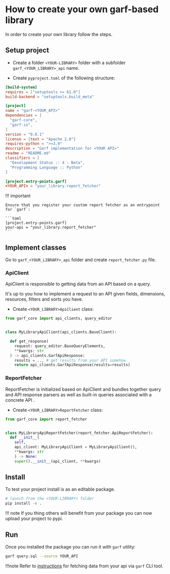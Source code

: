 # How to create your own garf-based library


In order to create your own library follow the steps.

## Setup project
* Create a folder `<YOUR-LIBRARY>` folder with a subfolder `garf_<YOUR_LIBRARY>_api` name.

* Create `pyproject.toml` of the following structure:

```toml
[build-system]
requires = ["setuptools >= 61.0"]
build-backend = "setuptools.build_meta"

[project]
name = "garf-<YOUR_API>"
dependencies = [
  "garf-core",
  "garf-io",
]
version = "0.0.1"
license = {text = "Apache 2.0"}
requires-python = ">=3.9"
description = "Garf implementation for <YOUR API>"
readme = "README.md"
classifiers = [
  "Development Status :: 4 - Beta",
  "Programming Language :: Python"
]

[project.entry-points.garf]
<YOUR_API> = "your_library.report_fetcher"
```

!!! important

    Ensure that you register your custom report fetcher as an entrypoint for `garf`:

    ```toml
    [project.entry-points.garf]
    your-api = "your_library.report_fetcher"
    ```

## Implement classes

Go to `garf_<YOUR_LIBRARY>_api` folder and create `report_fetcher.py` file.

### ApiClient

ApiClient is responsible to getting data from an API based on a query.

It's up to you how to implement a request to an API given fields, dimensions, resources, filters and sorts you have.

* Create `<YOUR_LIBRARY>ApiClient` class:

```python
from garf_core import api_clients, query_editor


class MyLibraryApiClient(api_clients.BaseClient):

  def get_response(
    request: query_editor.BaseQueryElements,
    **kwargs: str
  ) -> api_clients.GarfApiResponse:
    results = ... # get results from your API somehow
    return api_clients.GarfApiResponse(results=results)
```

### ReportFetcher

ReportFetcher is initialized based on ApiClient and bundles together query
and API response parsers as well as built-in queries associated with a concrete API .

* Create `<YOUR_LIBRARY>ReportFetcher` class:

```python
from garf_core import report_fetcher


class MyLibraryApiReportFetcher(report_fetcher.ApiReportFetcher):
  def __init__(
    self,
    api_client: MyLibraryApiClient = MyLibraryApiClient(),
    **kwargs: str
    ) -> None:
    super().__init__(api_client, **kwargs)
```


## Install

To test your project install is as an editable package.
```bash
# launch from the <YOUR-LIBRARY> folder
pip install -e .
```

!!! note
    If you thing others will benefit from your package you can now upload your project to pypi.

## Run

Once you installed the package you can run it with `garf` utility:

```bash
garf query.sql --source YOUR_API
```

!!!note
    Refer to [instructions](../libs/garf_executors/README.md#usage) for fetching data from your api via `garf` CLI tool.
